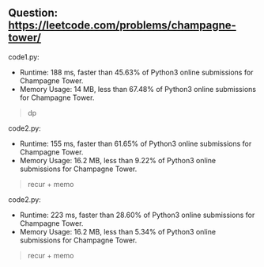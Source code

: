 ## Question: https://leetcode.com/problems/champagne-tower/

code1.py:
* Runtime: 188 ms, faster than 45.63% of Python3 online submissions for Champagne Tower.
* Memory Usage: 14 MB, less than 67.48% of Python3 online submissions for Champagne Tower.
> dp

code2.py:
* Runtime: 155 ms, faster than 61.65% of Python3 online submissions for Champagne Tower.
* Memory Usage: 16.2 MB, less than 9.22% of Python3 online submissions for Champagne Tower.
> recur + memo

code2.py:
* Runtime: 223 ms, faster than 28.60% of Python3 online submissions for Champagne Tower.
* Memory Usage: 16.2 MB, less than 5.34% of Python3 online submissions for Champagne Tower.
> recur + memo